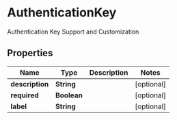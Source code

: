 

# AuthenticationKey

Authentication Key Support and Customization

## Properties

| Name | Type | Description | Notes |
|------------ | ------------- | ------------- | -------------|
|**description** | **String** |  |  [optional] |
|**required** | **Boolean** |  |  [optional] |
|**label** | **String** |  |  [optional] |



